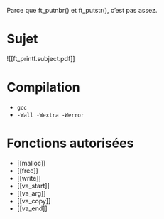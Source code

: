 Parce que ft_putnbr() et ft_putstr(), c’est pas assez.
# Sujet 
![[ft_printf.subject.pdf]]
# Compilation
- `gcc`
- `-Wall -Wextra -Werror`
# Fonctions autorisées
- [[malloc]]
- [[free]]
- [[write]]
- [[va_start]]
- [[va_arg]]
- [[va_copy]]
- [[va_end]]